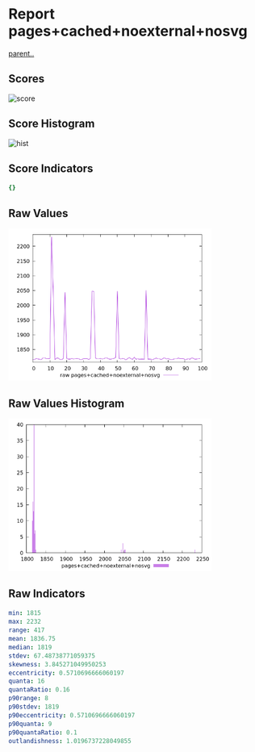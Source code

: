 # Report pages+cached+noexternal+nosvg

[parent..](./..)  


## Scores

![score](./score.png)  

## Score Histogram

![hist](./hist.png)  

## Score Indicators

```yaml
{}

```

## Raw Values

![raw](./raw.png)  

## Raw Values Histogram

![raw hist](./raw_hist.png)  

## Raw Indicators

```yaml
min: 1815
max: 2232
range: 417
mean: 1836.75
median: 1819
stdev: 67.48738771059375
skewness: 3.845271049950253
eccentricity: 0.5710696666060197
quanta: 16
quantaRatio: 0.16
p90range: 8
p90stdev: 1819
p90eccentricity: 0.5710696666060197
p90quanta: 9
p90quantaRatio: 0.1
outlandishness: 1.0196737228049855

```

<style>
  img {
    max-width: 80%;
  }
</style>
      
